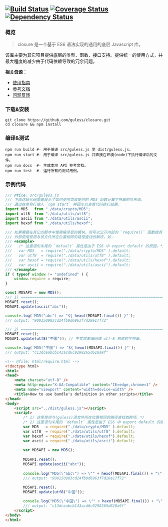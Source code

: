 ## [![Build Status](https://travis-ci.org/guless/closure.svg?branch=dev)](https://travis-ci.org/guless/closure) [![Coverage Status](https://coveralls.io/repos/github/guless/closure/badge.svg?branch=dev)](https://coveralls.io/github/guless/closure?branch=dev) [![Dependency Status](https://www.versioneye.com/user/projects/577df14391aab50027c6ca56/badge.svg?style=flat-square)](https://www.versioneye.com/user/projects/577df14391aab50027c6ca56) ##


### 概览 ###
> closure 是一个基于 ES6 语法实现的通用的底层 Javascript 库。

该库主要为其它项目提供底层的类型、函数、接口支持。提供统一的使用方式，并最大程度的减少由于代码依赖导致的冗余问题。


**相关资源**：
- [使用指南](http://docs.guless.com/tutorial/)
- [参考文档](http://docs.guless.com/)
- [问题反馈](https://github.com/guless/closure/issues)

### 下载&安装 ###
```shell
git clone https://github.com/guless/closure.git
cd closure && npm install
```

### 编译&测试 ###
```shell
npm run build #- 用于编译 src/guless.js 至 dist/guless.js。
npm run start #- 用于编译 src/guless.js 并直接在环境(node)下执行编译后的文件。
npm run docs  #- 生成本地 API 参考文档。
npm run test  #- 运行所有的测试用例。
```

### 示例代码 ###
```javascript
/// @file: src/guless.js
/// 下面这段代码简单展示了如何使用类库提供的 MD5 函数计算字符串的哈希值。
/// 通过在命令行输入 `npm start` 并回车以查看代码执行结果。
import MD5   from "./data/crypto/MD5";
import utf8  from "./data/utils/utf8";
import ascii from "./data/utils/ascii";
import hexof from "./data/utils/hexof";

/// 如果需要在其它的脚本中使用编译后的模块，则可以公开内部的 `require()` 函数给其它的脚本使用。
/// 外部使用使用与该文件所在位置相同的路径查找依赖项，如：
/// <example>
///   /* 这里语句末尾的 `default` 属性是由于 ES6 中 export default 的原因。*/
///   var MD5   = require("./data/crypto/MD5" ).default;
///   var utf8  = require("./data/utils/utf8" ).default;
///   var hexof = require("./data/utils/hexof").default;
///   var ascii = require("./data/utils/ascii").default;
/// </example>
if ( typeof window != "undefined" ) {
    window.require = require;
}

const MD5API = new MD5();
/// 1) =========================================================================
MD5API.reset();
MD5API.update(ascii("abc"));

console.log(`MD5("abc") => "${ hexof(MD5API.final()) }"`); 
/// output: "900150983cd24fb0d6963f7d28e17f72"

/// 2) =========================================================================
MD5API.reset();
MD5API.update(utf8("中国")); // 中文需要编码成 utf-8 格式的字符串。

console.log(`MD5("中国") => "${ hexof(MD5API.final()) }"`);
/// output: "c13dceabcb143acd6c9298265d618a9f"
```

```html
<!-- @file: html/require.html -->
<!doctype html>
<html>
<head>
    <meta charset="utf-8" />
    <meta http-equiv="X-UA-Compatible" content="IE=edge,chrome=1" />
    <meta name="viewport" content="width=device-width" />
    <title>How to use bundle's definition in other scripts</title>
</head>
<body>
    <script src="../dist/guless.js"></script>
    <script>
        /* 1) 这里使用与(guless)源文件所在位置相同的路径查找依赖项。*/
        /* 2) 这里语句末尾的 `default` 属性是由于 ES6 中 export default 的原因。*/
        var MD5   = require("./data/crypto/MD5" ).default;
        var utf8  = require("./data/utils/utf8" ).default;
        var hexof = require("./data/utils/hexof").default;
        var ascii = require("./data/utils/ascii").default;
        
        var MD5API = new MD5();
        
        MD5API.reset();
        MD5API.update(ascii("abc"));
        
        console.log("MD5(\"abc\") => \"" + hexof(MD5API.final()) + "\" (html script)"); 
        /// output: "900150983cd24fb0d6963f7d28e17f72"
        
        MD5API.reset();
        MD5API.update(utf8("中国"));

        console.log("MD5(\"中国\") => \"" + hexof(MD5API.final()) + "\" (html script)"); 
        /// output: "c13dceabcb143acd6c9298265d618a9f"
    </script>
</body>
</html>
```
